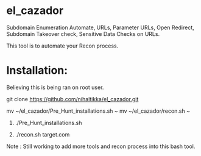 # el_cazador
Subdomain Enumeration Automate, URLs, Parameter URLs, Open Redirect, Subdomain Takeover check, Sensitive Data Checks on URLs.


This tool is to automate your Recon process.

# Installation:

Believing this is being ran on root user.

git clone https://github.com/nihaltikka/el_cazador.git

mv ~/el_cazador/Pre_Hunt_installations.sh ~
mv ~/el_cazador/recon.sh ~

1) ./Pre_Hunt_installations.sh

2) ./recon.sh target.com



Note : Still working to add more tools and recon process into this bash tool.
